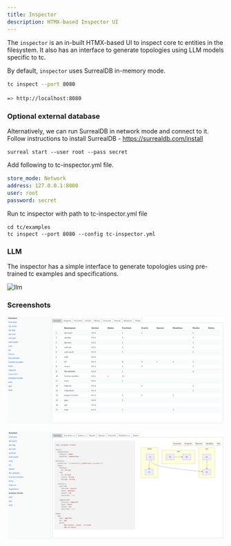 ```yaml
---
title: Inspector
description: HTMX-based Inspector UI
---
```


The `inspector` is an in-built HTMX-based UI to inspect core tc entities in the filesystem. It also has an interface to generate topologies using LLM models specific to tc.

By default, `inspector` uses SurrealDB in-memory mode.


```sh
tc inspect --port 8080

=> http://localhost:8080
```

### Optional external database

Alternatively, we can run SurrealDB in network mode and connect to it.
Follow instructions to install SurrealDB -  https://surrealdb.com/install


```
surreal start --user root --pass secret

```
Add following to tc-inspector.yml file.

```yaml
store_mode: Network
address: 127.0.0.1:8000
user: root
password: secret
```

Run tc inspector with path to tc-inspector.yml file

```
cd tc/examples
tc inspect --port 8080 --config tc-inspector.yml
```

### LLM

The inspector has a simple interface to generate topologies using pre-trained tc examples and specifications.

![llm](../../../assets/inspector-llm.gif)

### Screenshots

![overview](../../../assets/inspector-overview.png)

![visual](../../../assets/inspector-visual.png)
